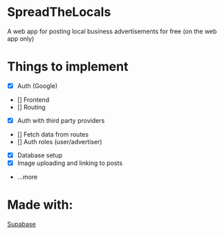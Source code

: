 # SpreadTheLocals
A web app for posting local business advertisements for free (on the web app only)

# Things to implement
* [x] Auth (Google)
* [] Frontend
* [] Routing
* [x] Auth with third party providers
* [] Fetch data from routes
* [] Auth roles (user/advertiser)
* [x] Database setup
* [x] Image uploading and linking to posts
* ...more

# Made with:

[Supabase](supabase.com)